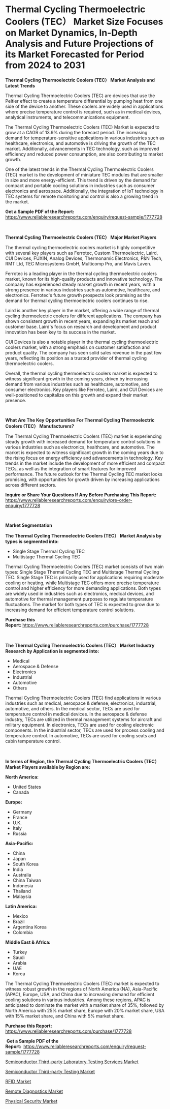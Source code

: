 <p><h1>Thermal Cycling Thermoelectric Coolers (TEC） Market Size Focuses on Market Dynamics, In-Depth Analysis and Future Projections of its Market Forecasted for Period from 2024 to 2031</h1></p><p><strong>Thermal Cycling Thermoelectric Coolers (TEC） Market Analysis and Latest Trends</strong></p>
<p><p>Thermal Cycling Thermoelectric Coolers (TEC) are devices that use the Peltier effect to create a temperature differential by pumping heat from one side of the device to another. These coolers are widely used in applications where precise temperature control is required, such as in medical devices, analytical instruments, and telecommunications equipment.</p><p>The Thermal Cycling Thermoelectric Coolers (TEC) Market is expected to grow at a CAGR of 13.9% during the forecast period. The increasing demand for temperature-sensitive applications in various industries such as healthcare, electronics, and automotive is driving the growth of the TEC market. Additionally, advancements in TEC technology, such as improved efficiency and reduced power consumption, are also contributing to market growth.</p><p>One of the latest trends in the Thermal Cycling Thermoelectric Coolers (TEC) market is the development of miniature TEC modules that are smaller in size and more energy-efficient. This trend is driven by the demand for compact and portable cooling solutions in industries such as consumer electronics and aerospace. Additionally, the integration of IoT technology in TEC systems for remote monitoring and control is also a growing trend in the market.</p></p>
<p><strong>Get a Sample PDF of the Report:&nbsp;</strong> <a href="https://www.reliableresearchreports.com/enquiry/request-sample/1777728">https://www.reliableresearchreports.com/enquiry/request-sample/1777728</a></p>
<p>&nbsp;</p>
<p><strong>Thermal Cycling Thermoelectric Coolers (TEC） Major Market Players</strong></p>
<p><p>The thermal cycling thermoelectric coolers market is highly competitive with several key players such as Ferrotec, Custom Thermoelectric, Laird, CUI Devices, FUXIN, Analog Devices, Thermonamic Electronics, P&N Tech, RMT Ltd, TEC Microsystems GmbH, Multicomp Pro, and Mavis Laven.</p><p>Ferrotec is a leading player in the thermal cycling thermoelectric coolers market, known for its high-quality products and innovative technology. The company has experienced steady market growth in recent years, with a strong presence in various industries such as automotive, healthcare, and electronics. Ferrotec's future growth prospects look promising as the demand for thermal cycling thermoelectric coolers continues to rise.</p><p>Laird is another key player in the market, offering a wide range of thermal cycling thermoelectric coolers for different applications. The company has shown consistent growth in recent years, expanding its market reach and customer base. Laird's focus on research and development and product innovation has been key to its success in the market.</p><p>CUI Devices is also a notable player in the thermal cycling thermoelectric coolers market, with a strong emphasis on customer satisfaction and product quality. The company has seen solid sales revenue in the past few years, reflecting its position as a trusted provider of thermal cycling thermoelectric coolers.</p><p>Overall, the thermal cycling thermoelectric coolers market is expected to witness significant growth in the coming years, driven by increasing demand from various industries such as healthcare, automotive, and consumer electronics. Key players like Ferrotec, Laird, and CUI Devices are well-positioned to capitalize on this growth and expand their market presence.</p></p>
<p>&nbsp;</p>
<p><strong>What Are The Key Opportunities For Thermal Cycling Thermoelectric Coolers (TEC） Manufacturers?</strong></p>
<p><p>The Thermal Cycling Thermoelectric Coolers (TEC) market is experiencing steady growth with increased demand for temperature control solutions in various industries such as electronics, healthcare, and automotive. The market is expected to witness significant growth in the coming years due to the rising focus on energy efficiency and advancements in technology. Key trends in the market include the development of more efficient and compact TECs, as well as the integration of smart features for improved performance. The future outlook for the Thermal Cycling TEC market looks promising, with opportunities for growth driven by increasing applications across different sectors.</p></p>
<p><strong>Inquire or Share Your Questions If Any Before Purchasing This Report:</strong> <a href="https://www.reliableresearchreports.com/enquiry/pre-order-enquiry/1777728">https://www.reliableresearchreports.com/enquiry/pre-order-enquiry/1777728</a></p>
<p>&nbsp;</p>
<p><strong>Market Segmentation</strong></p>
<p><strong>The Thermal Cycling Thermoelectric Coolers (TEC） Market Analysis by types is segmented into:</strong></p>
<p><ul><li>Single Stage Thermal Cycling TEC</li><li>Multistage Thermal Cycling TEC</li></ul></p>
<p><p>Thermal Cycling Thermoelectric Coolers (TEC) market consists of two main types: Single Stage Thermal Cycling TEC and Multistage Thermal Cycling TEC. Single Stage TEC is primarily used for applications requiring moderate cooling or heating, while Multistage TEC offers more precise temperature control and higher efficiency for more demanding applications. Both types are widely used in industries such as electronics, medical devices, and automotive for thermal management purposes to regulate temperature fluctuations. The market for both types of TEC is expected to grow due to increasing demand for efficient temperature control solutions.</p></p>
<p><strong>Purchase this Report:&nbsp;</strong><a href="https://www.reliableresearchreports.com/purchase/1777728">https://www.reliableresearchreports.com/purchase/1777728</a></p>
<p>&nbsp;</p>
<p><strong>The Thermal Cycling Thermoelectric Coolers (TEC） Market Industry Research by Application is segmented into:</strong></p>
<p><ul><li>Medical</li><li>Aerospace & Defense</li><li>Electronics</li><li>Industrial</li><li>Automotive</li><li>Others</li></ul></p>
<p><p>Thermal Cycling Thermoelectric Coolers (TEC) find applications in various industries such as medical, aerospace & defense, electronics, industrial, automotive, and others. In the medical sector, TECs are used for temperature control in medical devices. In the aerospace & defense industry, TECs are utilized in thermal management systems for aircraft and military equipment. In electronics, TECs are used for cooling electronic components. In the industrial sector, TECs are used for process cooling and temperature control. In automotive, TECs are used for cooling seats and cabin temperature control.</p></p>
<p>&nbsp;</p>
<p><strong>In terms of Region, the Thermal Cycling Thermoelectric Coolers (TEC） Market Players available by Region are:</strong></p>
<p>
    <p> <strong> North America: </strong>
        <ul>
            <li>United States</li>
            <li>Canada</li>
        </ul>
        </p> 
    <p> <strong> Europe: </strong>
        <ul>
            <li>Germany</li>
            <li>France</li>
            <li>U.K.</li>
            <li>Italy</li>
            <li>Russia</li>
        </ul>
        </p> 
    <p> <strong> Asia-Pacific: </strong>
        <ul>
            <li>China</li>
            <li>Japan</li>
            <li>South Korea</li>
            <li>India</li>
            <li>Australia</li>
            <li>China Taiwan</li>
            <li>Indonesia</li>
            <li>Thailand</li>
            <li>Malaysia</li>
        </ul>
        </p> 
    <p> <strong> Latin America: </strong>
        <ul>
            <li>Mexico</li>
            <li>Brazil</li>
            <li>Argentina Korea</li>
            <li>Colombia</li>
        </ul>
        </p> 
    <p> <strong> Middle East & Africa: </strong>
        <ul>
            <li>Turkey</li>
            <li>Saudi</li>
            <li>Arabia</li>
            <li>UAE</li>
            <li>Korea</li>
        </ul>
    </p>
    </p>
<p><p>The Thermal Cycling Thermoelectric Coolers (TEC) market is expected to witness robust growth in the regions of North America (NA), Asia-Pacific (APAC), Europe, USA, and China due to increasing demand for efficient cooling solutions in various industries. Among these regions, APAC is anticipated to dominate the market with a market share of 35%, followed by North America with 25% market share, Europe with 20% market share, USA with 15% market share, and China with 5% market share.</p></p>
<p><strong>Purchase this Report: </strong><a href="https://www.reliableresearchreports.com/purchase/1777728">https://www.reliableresearchreports.com/purchase/1777728</a></p>
<p>&nbsp;<strong>Get a Sample PDF of the Report:&nbsp;&nbsp;</strong><a href="https://www.reliableresearchreports.com/enquiry/request-sample/1777728">https://www.reliableresearchreports.com/enquiry/request-sample/1777728</a></p>
<p><strong></strong></p>
<p><p><a href="https://github.com/arionmp/Market-Research-Report-List-2/blob/main/semiconductor-third-party-laboratory-testing-services-market.md">Semiconductor Third-party Laboratory Testing Services Market</a></p><p><a href="https://github.com/pgtimber/Market-Research-Report-List-1/blob/main/semiconductor-third-party-testing-market.md">Semiconductor Third-party Testing Market</a></p><p><a href="https://medium.com/@evertkohler82/rfid-market-insights-into-market-cagr-market-trends-and-growth-strategies-27da77630a99">RFID Market</a></p><p><a href="https://medium.com/@evertkohler82/remote-diagnostics-market-size-market-outlook-and-market-forecast-2024-to-2031-2736c37680b8">Remote Diagnostics Market</a></p><p><a href="https://medium.com/@karleeprice2004/decoding-physical-security-market-metrics-market-share-trends-and-growth-patterns-76b74256b163">Physical Security Market</a></p></p>